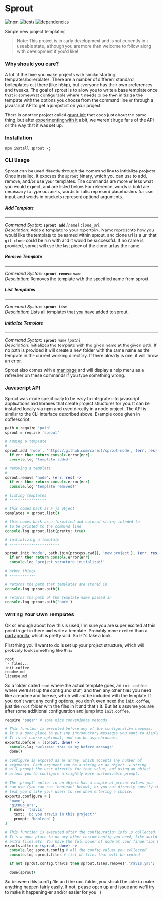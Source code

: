 # Sprout

[![npm](https://badge.fury.io/js/sprout.png)](http://badge.fury.io/js/sprout)
[![tests](https://travis-ci.org/carrot/sprout.png?branch=master)](https://travis-ci.org/carrot/sprout)
[![dependencies](https://david-dm.org/carrot/sprout.png)](https://david-dm.org/carrot/sprout)

Simple new project templating

> Note: This project is in early development and is not currently in a useable state, although you are more than welcome to follow along with development if you'd like!

### Why should you care?

A lot of the time you make projects with similar starting templates/boilerplates. There are a number of different standard boilerplates out there (like h5bp), but everyone has their own preferences and tweaks. The goal of sprout is to allow you to write a base template once that is somewhat configurable where it needs to be then initialize the template with the options you choose from the command line or through a javascript API to get a jumpstart on your project.

There is another project called [grunt-init](https://github.com/gruntjs/grunt-init) that does just about the same thing, but after [experimenting with it](https://github.com/carrot/grunt-init-node) a bit, we weren't huge fans of the API or the way that it was set up.

### Installation

```
npm install sprout -g
```

### CLI Usage

Sprout can be used directly through the command line to intitialize projects. Once installed, it exposes the `sprout` binary, which you can use to add, remove, and/or use your templates. The commands are more or less what you would expect, and are listed below. For reference, words in bold are necessary to type out as-is, words in italic represent placeholders for user input, and words in brackets represent optional arguments.

##### Add Template

* * *

_Command Syntax_: **`sprout add`** *`[name]`* *`clone_url`*    
_Description_: Adds a template to your repertoire. Name represents how you would like the template to be named within sprout, and clone url is a url that `git clone` could be run with and it would be successful. If no name is provided, sprout will use the last piece of the clone url as the name.

##### Remove Template

* * *

_Command Syntax_: **`sprout remove`** *`name`*    
_Description_: Removes the template with the specified name from sprout.

##### List Templates

* * *

_Command Syntax_: **`sprout list`**    
_Description_: Lists all templates that you have added to sprout.

##### Initialize Template

* * *

_Command Syntax_: **`sprout`** *`name`* *`[path]`*    
_Description_: Initializes the template with the given name at the given path. If no path is provided it will create a new folder with the same name as the template in the current working directory. If there already is one, it will throw an error.

Sprout also comes with a [man page](#) and will display a help menu as a refresher on these commands if you type something wrong.

### Javascript API

Sprout was made specifically to be easy to integrate into javascript applications and libraries that create project structures for you. It can be installed locally via npm and used directly in a node project. The API is similar to the CLI interface described above. Example code given in coffeescript:

```coffee
path = require 'path'
sprout = require 'sprout'

# Adding a template
# -----------------
sprout.add 'node', 'https://github.com/carrot/sprout-node', (err, res) ->
  if err then return console.error(err)
  console.log 'template added!'

# removing a template
# -------------------
sprout.remove 'node', (err, res) ->
  if err then return console.error(err)
  console.log 'template removed!'

# listing templates
# -----------------

# this comes back as a js object
templates = sprout.list()

# this comes back as a formatted and colored string inteded to
# to be printed to the command line
console.log sprout.list(pretty: true)

# initializing a template
# -----------------------

sprout.init 'node', path.join(process.cwd(), 'new_project'), (err, res) ->
  if err then return console.error(err)
  console.log 'project structure initialized!'

# other things
# ------------

# returns the path that templates are stored in
console.log sprout.path()

# returns the path of the template name passed in
console.log sprout.path('node')

```

### Writing Your Own Templates

Ok so enough about how this is used, I'm sure you are super excited at this point to get in there and write a template. Probably more excited than a [party gorilla](http://www.ivanwalsh.com/wp-content/uploads/2011/08/the-oatmeal-cartoon.jpg), which is pretty wild. So let's take a look.

First thing you'll want to do is set up your project structure, which will probably look something like this:

```
root
`- files...
init.coffee
readme.md
license.md
```

So a folder called `root` where the actual template goes, an `init.coffee` where we'll set up the config and stuff, and then any other files you need like a readme and license, which will *not* be included with the template. If you don't want any config options, you don't even need the `init.coffee`, just the `root` folder with the files in it and that's it. But let's assume you are after some additional configuration and jump into `init.coffee`.

```coffee
require 'sugar' # some nice convenience methods

# This function is executed before any of the configuration happens.
# It's a good place to put any introductory messages you want to display.
# It is of course optional, and can be asynchronous.
exports.before = (sprout, done) ->
  console.log 'welcome! this is my before message'
  done()

# Configure is exposed as an array, which accepts any number of
# arguments. Each argument can be a string or an object. A string
# will prompt the user directly for that value, and using an object
# allows you to configure a slightly more customizable prompt.

# The 'prompt' option in an object has a couple of preset values you
# can use (you can see 'boolean' below), or you can directly specify the
# text you'd like your users to see when entering a choice.
exports.configure = [
  'name',
  'github_url',
  { name: 'travis'
    text: 'Do you travis in this project?'
    prompt: 'boolean' }
]

# This function is executed after the configuration info is collected.
# It's a good place to do any other custom config you need, like building
# extra files etc. You have the full power of node at your fingertips here.
exports.after = (sprout, done) ->
  console.log sprout.config # all the config values you collected
  console.log sprout.files # list of files that will be copied

  if not sprout.config.travis then sprout.files.remove('.travis.yml')

  done(sprout)

```

So between this config file and the root folder, you should be able to make anything happen fairly easily. If not, please open up and issue and we'll try to make it happening-er and/or easier for you : )
